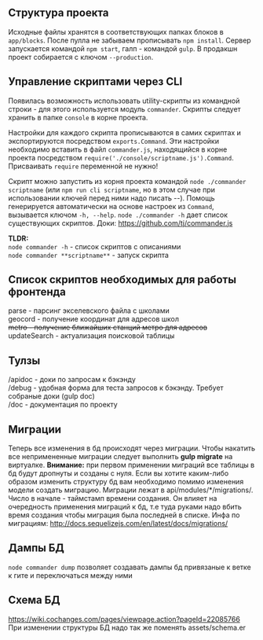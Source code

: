 ## Структура проекта ##
Исходные файлы хранятся в соответствующих папках блоков в `app/blocks`.
После пулла не забываем прописывать `npm install`. Сервер запускается командой `npm start`,
галп - командой `gulp`.
В продакшн проект собирается с ключом `--production`.

## Управление скриптами через CLI ##
Появилась возможность использовать utility-скрипты из командной строки - для
этого используется модуль `commander`. Скрипты следует хранить в папке `console`
в корне проекта.

Настройки для каждого скрипта прописываются в самих скриптах и экспортируются
посредством `exports.Command`. Эти настройки необходимо вставить в файл `commander.js`,
находящийся в корне проекта посредством `require('./console/scriptname.js').Command`.
Присваивать `require` переменной не нужно!

Скрипт можно запустить из корня проекта командой `node ./commander scriptname`
(или `npm run cli scriptname`, но в этом случае при использовании ключей перед ними надо писать --).
Помощь генерируется автоматически на основе настроек из `Command`, вызывается ключом `-h, --help`.
`node ./commander -h` дает список существующих скриптов.
Доки: https://github.com/tj/commander.js

**TLDR:**  
`node commander -h` - список скриптов c описаниями  
`node commander **scriptname**` - запуск скрипта  

## Список скриптов необходимых для работы фронтенда ##
parse - парсинг экселевского файла с школами  
geocord - получение координат для адресов школ  
~~metro - получение ближайших станций метро для адресов~~  
updateSearch - актуализация поисковой таблицы  


## Тулзы ##
/apidoc - доки по запросам к бэкэнду  
/debug - удобная форма для теста запросов к бэкэнду. Требует собраные доки (gulp doc)  
/doc - документация по проекту  
 
## Миграции ##
Теперь все изменения в бд происходят через миграции. Чтобы накатить все 
непримененные миграции следует выполнить **gulp migrate** на виртуалке. 
**Внимание:** при первом применении миграций все таблицы в бд будут дропнуты
 и созданы с нуля.
 Если вы хотите каким-либо образом изменить структуру бд вам необходимо помимо изменения модели создать миграцию.
 Миграции лежат в api/modules/\*/migrations/. Число в начале - таймстамп времени создания. 
 Он влияет на очередность применения миграций к бд, т.е туда руками надо вбить время создания чтобы миграция была последней в списке.
  Инфа по миграциям: http://docs.sequelizejs.com/en/latest/docs/migrations/

## Дампы БД ##
`node commander dump` позволяет создавать дампы бд привязаные к ветке к гите и переключаться между ними

## Cхема БД ##
https://wiki.cochanges.com/pages/viewpage.action?pageId=22085766  
При изменении структуры БД надо так же поменять assets/schema.er  
